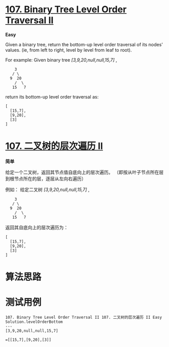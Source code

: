 # [107. Binary Tree Level Order Traversal II][enTitle]

**Easy**

Given a binary tree, return the bottom-up level order traversal of its nodes' values. (ie, from left to right, level by level from leaf to root).

For example: Given binary tree  *[3,9,20,null,null,15,7]* ,

```
    3
   / \
  9  20
    /  \
   15   7

```



return its bottom-up level order traversal as:

```
[
  [15,7],
  [9,20],
  [3]
]

```


# [107. 二叉树的层次遍历 II][cnTitle]

**简单**

给定一个二叉树，返回其节点值自底向上的层次遍历。 （即按从叶子节点所在层到根节点所在的层，逐层从左向右遍历）

例如： 给定二叉树  *[3,9,20,null,null,15,7]* ,

```
    3
   / \
  9  20
    /  \
   15   7

```

返回其自底向上的层次遍历为：

```
[
  [15,7],
  [9,20],
  [3]
]

```


# 算法思路

# 测试用例
```
107. Binary Tree Level Order Traversal II 107. 二叉树的层次遍历 II Easy
Solution.levelOrderBottom
---
[3,9,20,null,null,15,7]

=[[15,7],[9,20],[3]]
```

[enTitle]: https://leetcode.com/problems/binary-tree-level-order-traversal-ii/
[cnTitle]: https://leetcode-cn.com/problems/binary-tree-level-order-traversal-ii/

